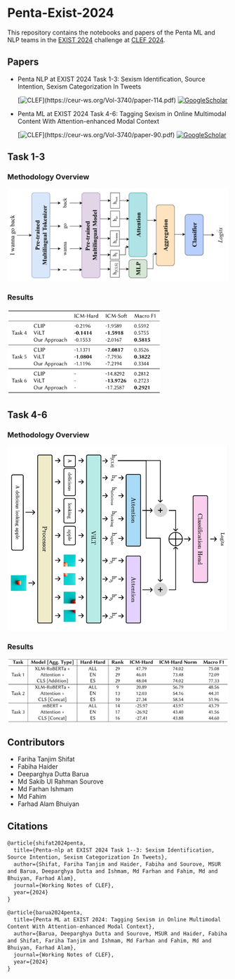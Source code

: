 # Penta-Exist-2024

This repository contains the notebooks and papers of the Penta ML and NLP teams in the [EXIST 2024](http://nlp.uned.es/exist2024/) challenge at [CLEF 2024](https://clef2024.imag.fr/).

## Papers

- Penta NLP at EXIST 2024 Task 1-3: Sexism Identification, Source Intention, Sexism Categorization In Tweets

  [![CLEF](https://img.shields.io/badge/CLEF2024-3740--114-blue?)](https://ceur-ws.org/Vol-3740/paper-114.pdf) [![GoogleScholar](https://img.shields.io/badge/Google%20Scholar-4285F4?style=flat&logo=Google+Scholar&logoColor=white&color=gray&labelColor=4285F4)](https://tinyurl.com/gscholarbanglabook)
- Penta ML at EXIST 2024  Task 4-6: Tagging Sexism in Online Multimodal Content With Attention-enhanced Modal Context

  [![CLEF](https://img.shields.io/badge/CLEF2024-3740--90-blue?)](https://ceur-ws.org/Vol-3740/paper-90.pdf) [![GoogleScholar](https://img.shields.io/badge/Google%20Scholar-4285F4?style=flat&logo=Google+Scholar&logoColor=white&color=gray&labelColor=4285F4)](https://tinyurl.com/gscholarbanglabook)

## Task 1-3

### Methodology Overview

<img src="Assets/task-1-3-overview.PNG" alt="Image Not Found" width="700"/>

### Results

<img src="Assets/task-1-3-performance.PNG" alt="Image Not Found" width="350"/>

## Task 4-6

### Methodology Overview

<img src="Assets/task-4-6-overview.PNG" alt="Image Not Found" width="600"/>

### Results

<img src="Assets/task-4-6-performance.PNG" alt="Image Not Found" width="600"/>

## Contributors

- Fariha Tanjim Shifat
- Fabiha Haider
- Deeparghya Dutta Barua
- Md Sakib Ul Rahman Sourove
- Md Farhan Ishmam
- Md Fahim
- Farhad Alam Bhuiyan

## Citations

```
@article{shifat2024penta,
  title={Penta-nlp at EXIST 2024 Task 1--3: Sexism Identification, Source Intention, Sexism Categorization In Tweets},
  author={Shifat, Fariha Tanjim and Haider, Fabiha and Sourove, MSUR and Barua, Deeparghya Dutta and Ishmam, Md Farhan and Fahim, Md and Bhuiyan, Farhad Alam},
  journal={Working Notes of CLEF},
  year={2024}
}
```

```
@article{barua2024penta,
  title={Penta ML at EXIST 2024: Tagging Sexism in Online Multimodal Content With Attention-enhanced Modal Context},
  author={Barua, Deeparghya Dutta and Sourove, MSUR and Haider, Fabiha and Shifat, Fariha Tanjim and Ishmam, Md Farhan and Fahim, Md and Bhuiyan, Farhad Alam},
  journal={Working Notes of CLEF},
  year={2024}
}
```
